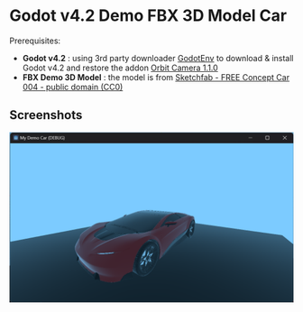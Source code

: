 ﻿# Godot v4.2 Demo FBX 3D Model Car

Prerequisites:

- **Godot v4.2** : using 3rd party downloader [GodotEnv](https://github.com/chickensoft-games/GodotEnv) to download & install Godot v4.2 and restore the addon [Orbit Camera 1.1.0](https://godotengine.org/asset-library/asset/421)
- **FBX Demo 3D Model** : the model is from [Sketchfab - FREE Concept Car 004 - public domain (CC0)](https://sketchfab.com/3d-models/free-concept-car-004-public-domain-cc0-4cba124633eb494eadc3bb0c4660ad7e)

## Screenshots

![](./screenshots/demo_FBX_model.png)